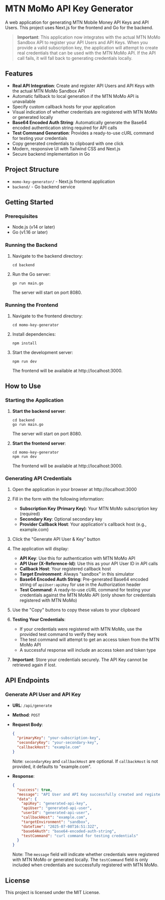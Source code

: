# MTN MoMo API Key Generator

A web application for generating MTN Mobile Money API Keys and API Users. This project uses Next.js for the frontend and Go for the backend.

> **Important**: This application now integrates with the actual MTN MoMo Sandbox API to register your API Users and API Keys. When you provide a valid subscription key, the application will attempt to create real credentials that can be used with the MTN MoMo API. If the API call fails, it will fall back to generating credentials locally.

## Features

- **Real API Integration**: Create and register API Users and API Keys with the actual MTN MoMo Sandbox API
- Automatic fallback to local generation if the MTN MoMo API is unavailable
- Specify custom callback hosts for your application
- Visual indication of whether credentials are registered with MTN MoMo or generated locally
- **Base64 Encoded Auth String**: Automatically generate the Base64 encoded authentication string required for API calls
- **Test Command Generation**: Provides a ready-to-use cURL command for testing your credentials
- Copy generated credentials to clipboard with one click
- Modern, responsive UI with Tailwind CSS and Next.js
- Secure backend implementation in Go

## Project Structure

- `momo-key-generator/` - Next.js frontend application
- `backend/` - Go backend service

## Getting Started

### Prerequisites

- Node.js (v14 or later)
- Go (v1.16 or later)

### Running the Backend

1. Navigate to the backend directory:
   ```
   cd backend
   ```

2. Run the Go server:
   ```
   go run main.go
   ```

   The server will start on port 8080.

### Running the Frontend

1. Navigate to the frontend directory:
   ```
   cd momo-key-generator
   ```

2. Install dependencies:
   ```
   npm install
   ```

3. Start the development server:
   ```
   npm run dev
   ```

   The frontend will be available at http://localhost:3000.

## How to Use

### Starting the Application

1. **Start the backend server**:
   ```
   cd backend
   go run main.go
   ```
   The server will start on port 8080.

2. **Start the frontend server**:
   ```
   cd momo-key-generator
   npm run dev
   ```
   The frontend will be available at http://localhost:3000.

### Generating API Credentials

1. Open the application in your browser at http://localhost:3000

2. Fill in the form with the following information:
   - **Subscription Key (Primary Key)**: Your MTN MoMo subscription key (required)
   - **Secondary Key**: Optional secondary key
   - **Provider Callback Host**: Your application's callback host (e.g., example.com)

3. Click the "Generate API User & Key" button

4. The application will display:
   - **API Key**: Use this for authentication with MTN MoMo API
   - **API User (X-Reference-Id)**: Use this as your API User ID in API calls
   - **Callback Host**: Your registered callback host
   - **Target Environment**: Always "sandbox" in this simulator
   - **Base64 Encoded Auth String**: Pre-generated Base64 encoded string of `apiUser:apiKey` for use in the Authorization header
   - **Test Command**: A ready-to-use cURL command for testing your credentials against the MTN MoMo API (only shown for credentials registered with MTN MoMo)

5. Use the "Copy" buttons to copy these values to your clipboard

6. **Testing Your Credentials**:
   - If your credentials were registered with MTN MoMo, use the provided test command to verify they work
   - The test command will attempt to get an access token from the MTN MoMo API
   - A successful response will include an access token and token type

7. **Important**: Store your credentials securely. The API Key cannot be retrieved again if lost.

## API Endpoints

### Generate API User and API Key

- **URL**: `/api/generate`
- **Method**: `POST`
- **Request Body**:
  ```json
  {
    "primaryKey": "your-subscription-key",
    "secondaryKey": "your-secondary-key",
    "callbackHost": "example.com"
  }
  ```
  Note: `secondaryKey` and `callbackHost` are optional. If `callbackHost` is not provided, it defaults to "example.com".

- **Response**:
  ```json
  {
    "success": true,
    "message": "API User and API Key successfully created and registered with MTN MoMo",
    "data": {
      "apiKey": "generated-api-key",
      "apiUser": "generated-api-user",
      "userId": "generated-api-user",
      "callbackHost": "example.com",
      "targetEnvironment": "sandbox",
      "dateTime": "2025-07-08T16:51:32Z",
      "base64Auth": "base64-encoded-auth-string",
      "testCommand": "curl command for testing credentials"
    }
  }
  ```
  
  Note: The `message` field will indicate whether credentials were registered with MTN MoMo or generated locally. The `testCommand` field is only included when credentials are successfully registered with MTN MoMo.

## License

This project is licensed under the MIT License.